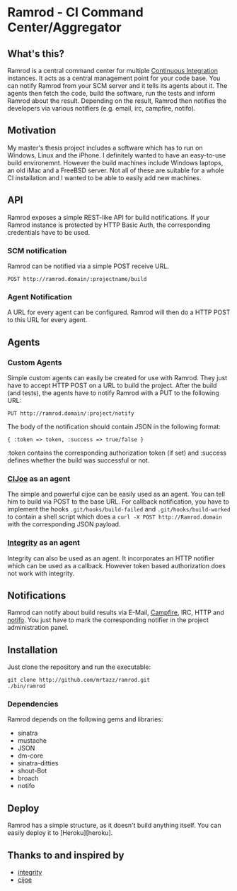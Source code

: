 # Ramrod - CI Command Center/Aggregator

## What's this?
Ramrod is a central command center for multiple [Continuous Integration][ci]
instances. It acts as a central management point for your code base. You can
notify Ramrod from your SCM server and it tells its agents about it. The
agents then fetch the code, build the software, run the tests and inform
Ramrod about the result. Depending on the result, Ramrod then notifies
the developers via various notifiers (e.g. email, irc, campfire, notifo).

## Motivation
My master's thesis project includes a software which has to run on Windows,
Linux and the iPhone. I definitely wanted to have an easy-to-use build
environemnt. However the build machines include Windows laptops, an old iMac
and a FreeBSD server. Not all of these are suitable for a whole CI installation
and I wanted to be able to easily add new machines.

## API
Ramrod exposes a simple REST-like API for build notifications. If your
Ramrod instance is protected by HTTP Basic Auth, the corresponding
credentials have to be used.

### SCM notification
Ramrod can be notified via a simple POST receive URL.

    POST http://ramrod.domain/:projectname/build

### Agent Notification
A URL for every agent can be configured. Ramrod will then do a HTTP POST to
this URL for every agent.

## Agents

### Custom Agents
Simple custom agents can easily be created for use with Ramrod.
They just have to accept HTTP POST on a URL to build the project. After the
build (and tests), the agents have to notify Ramrod with a PUT to the
following URL:

    PUT http://ramrod.domain/:project/notify

The body of the notification should contain JSON in the following format:

    { :token => token, :success => true/false }

:token contains the corresponding authorization token (if set) and :success defines
whether the build was successful or not.


### [CIJoe][cijoe] as an agent
The simple and powerful cijoe can be easily used as an agent. You can tell him
to build via POST to the base URL. For callback notification, you have to
implement the hooks `.git/hooks/build-failed` and `.git/hooks/build-worked` to
contain a shell script which does a `curl -X POST http://Ramrod.domain` with
the corresponding JSON payload.


### [Integrity][integrity] as an agent
Integrity can also be used as an agent. It incorporates an HTTP notifier which
can be used as a callback. However token based authorization does not work with
integrity.

## Notifications
Ramrod can notify about build results via E-Mail, [Campfire][campfire], IRC,
HTTP and [notifo][notifo]. You just have to mark the corresponding notifier in
the project administration panel.


## Installation
Just clone the repository and run the executable:

    git clone http://github.com/mrtazz/ramrod.git
    ./bin/ramrod

### Dependencies
Ramrod depends on the following gems and libraries:

* sinatra
* mustache
* JSON
* dm-core
* sinatra-ditties
* shout-Bot
* broach
* notifo

## Deploy
Ramrod has a simple structure, as it doesn't build anything itself. You can
easily deploy it to [Heroku][heroku].

## Thanks to and inspired by

* [integrity][integrity]
* [cijoe][cijoe]



[ci]: http://en.wikipedia.org/wiki/Continuous_integration
[integrity]: http://integrityapp.com/
[cijoe]: http://github.com/defunkt/cijoe
[notifo]: http://notifo.com
[campfire]: http://campfirenow.com/
